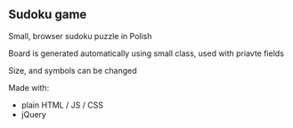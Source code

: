 ## Sudoku game
Small, browser sudoku puzzle in Polish

Board is generated automatically using small class, used with priavte fields

Size, and symbols can be changed

Made with:
- plain HTML / JS / CSS
- jQuery
